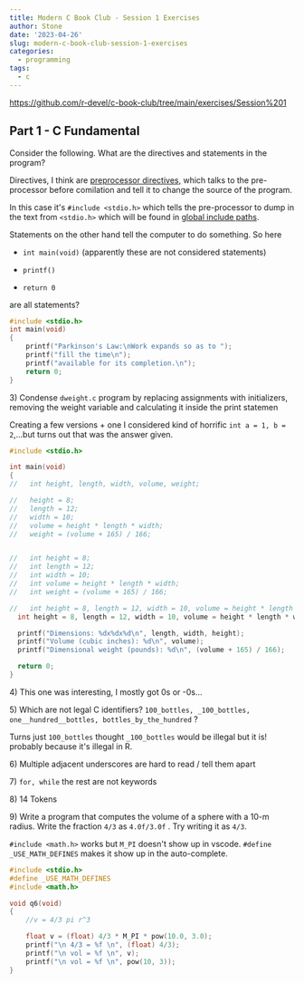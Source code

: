 ```yaml
---
title: Modern C Book Club - Session 1 Exercises
author: Stone
date: '2023-04-26'
slug: modern-c-book-club-session-1-exercises
categories:
  - programming
tags:
  - c
---
```


<https://github.com/r-devel/c-book-club/tree/main/exercises/Session%201>

## Part 1 - C Fundamental

Consider the following. What are the directives and statements in the program?

Directives, I think are [preprocessor directives,](https://learn.microsoft.com/en-us/cpp/preprocessor/preprocessor-directives?view=msvc-170) which talks to the pre-processor before comilation and tell it to change the source of the program.

In this case it's `#include <stdio.h>` which tells the pre-processor to dump in the text from `<stdio.h>` which will be found in [global include paths](https://stackoverflow.com/questions/5191009/what-is-the-difference-between-and-when-a-header-file-is-included-in-a-pro).

Statements on the other hand tell the computer to do something. So here

-   `int main(void)` (apparently these are not considered statements)

-   `printf()`

-   `return 0`

are all statements?

``` c
#include <stdio.h>
int main(void)
{
    printf("Parkinson's Law:\nWork expands so as to ");
    printf("fill the time\n");
    printf("available for its completion.\n");
    return 0;
}
```

3\) Condense `dweight.c` program by replacing assignments with initializers, removing the weight variable and calculating it inside the print statemen

Creating a few versions + one I considered kind of horrific `int a = 1, b = 2`,...but turns out that was the answer given.

``` c
#include <stdio.h>

int main(void)
{
//   int height, length, width, volume, weight;

//   height = 8;
//   length = 12;
//   width = 10;
//   volume = height * length * width;
//   weight = (volume + 165) / 166;


//   int height = 8;
//   int length = 12;
//   int width = 10;
//   int volume = height * length * width;
//   int weight = (volume + 165) / 166;

//   int height = 8, length = 12, width = 10, volume = height * length * width, weight = (volume + 165) / 166;
  int height = 8, length = 12, width = 10, volume = height * length * width;

  printf("Dimensions: %dx%dx%d\n", length, width, height);
  printf("Volume (cubic inches): %d\n", volume);
  printf("Dimensional weight (pounds): %d\n", (volume + 165) / 166);

  return 0;
}  
```

4\) This one was interesting, I mostly got 0s or -0s...

5\) Which are not legal C identifiers? `100_bottles, _100_bottles, one__hundred__bottles, bottles_by_the_hundred` ?

Turns just `100_bottles` thought `_100_bottles` would be illegal but it is! probably because it's illegal in R.

6\) Multiple adjacent underscores are hard to read / tell them apart

7\) `for, while` the rest are not keywords

8\) 14 Tokens

9\) Write a program that computes the volume of a sphere with a 10-m radius. Write the fraction `4/3` as `4.0f/3.0f` . Try writing it as `4/3`.

`#include <math.h>` works but `M_PI` doesn't show up in vscode. `#define _USE_MATH_DEFINES` makes it show up in the auto-complete.

``` c
#include <stdio.h>
#define _USE_MATH_DEFINES
#include <math.h>

void q6(void)
{
    //v = 4/3 pi r^3

    float v = (float) 4/3 * M_PI * pow(10.0, 3.0);
    printf("\n 4/3 = %f \n", (float) 4/3);
    printf("\n vol = %f \n", v);
    printf("\n vol = %f \n", pow(10, 3));
}
```
